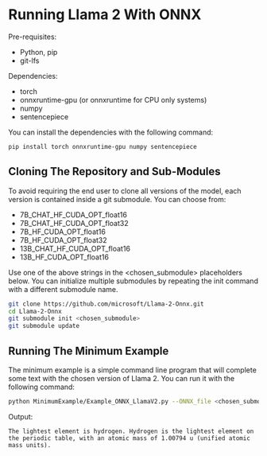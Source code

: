 # **Running Llama 2 With ONNX**

Pre-requisites:
* Python, pip
* git-lfs

Dependencies:
* torch
* onnxruntime-gpu (or onnxruntime for CPU only systems)
* numpy
* sentencepiece

You can install the dependencies with the following command:
``` bash
pip install torch onnxruntime-gpu numpy sentencepiece
```

## **Cloning The Repository and Sub-Modules**
To avoid requiring the end user to clone all versions of the model, each version is contained inside a git submodule. 
You can choose from: 
* 7B_CHAT_HF_CUDA_OPT_float16
* 7B_CHAT_HF_CUDA_OPT_float32
* 7B_HF_CUDA_OPT_float16
* 7B_HF_CUDA_OPT_float32
* 13B_CHAT_HF_CUDA_OPT_float16
* 13B_HF_CUDA_OPT_float16

Use one of the above strings in the <chosen_submodule> placeholders below. You can initialize multiple submodules by repeating the init command with a different submodule name. 

``` bash
git clone https://github.com/microsoft/Llama-2-Onnx.git
cd Llama-2-Onnx
git submodule init <chosen_submodule> 
git submodule update
```

## **Running The Minimum Example**
The minimum example is a simple command line program that will complete some text with the chosen version of Llama 2. You can run it with the following command:

``` bash
python MinimumExample/Example_ONNX_LlamaV2.py --ONNX_file <chosen_submodule>/ONNX/<chosen_submodule>.onnx --TokenizerPath tokenizer.model --prompt "What is the lightest element?"
```

Output:
```
The lightest element is hydrogen. Hydrogen is the lightest element on the periodic table, with an atomic mass of 1.00794 u (unified atomic mass units).
```
